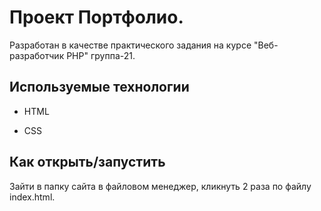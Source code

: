 # Проект Портфолио.

Разработан в качестве практического задания на курсе "Веб-разработчик PHP" группа-21.



## Используемые технологии

* HTML

* CSS 
## Как открыть/запустить

Зайти в папку сайта в файловом менеджер, кликнуть 2 раза по файлу index.html.